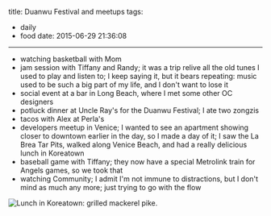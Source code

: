 title: Duanwu Festival and meetups
tags:
  - daily
  - food
date: 2015-06-29 21:36:08
---

- watching basketball with Mom
- jam session with Tiffany and Randy; it was a trip relive all the old tunes I used to play and listen to; I keep saying it, but it bears repeating: music used to be such a big part of my life, and I don't want to lose it
- social event at a bar in Long Beach, where I met some other OC designers
- potluck dinner at Uncle Ray's for the Duanwu Festival; I ate two zongzis
- tacos with Alex at Perla's
- developers meetup in Venice; I wanted to see an apartment showing closer to downtown earlier in the day, so I made a day of it; I saw the La Brea Tar Pits, walked along Venice Beach, and had a really delicious lunch in Koreatown
- baseball game with Tiffany; they now have a special Metrolink train for Angels games, so we took that
- watching Community; I admit I'm not immune to distractions, but I don't mind as much any more; just trying to go with the flow

![Lunch in Koreatown: grilled mackerel pike.](https://dl.dropbox.com/u/4291520/journal-images/koreatown-lunch.jpg)
